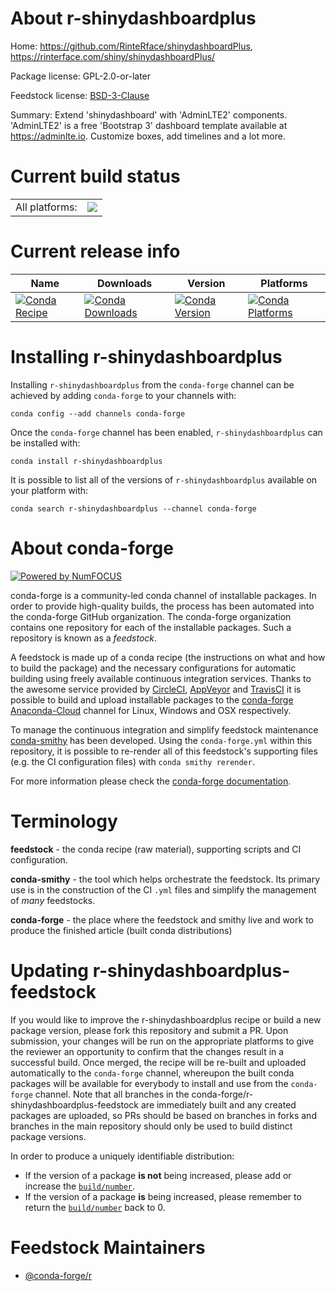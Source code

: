 About r-shinydashboardplus
==========================

Home: https://github.com/RinteRface/shinydashboardPlus, https://rinterface.com/shiny/shinydashboardPlus/

Package license: GPL-2.0-or-later

Feedstock license: [BSD-3-Clause](https://github.com/conda-forge/r-shinydashboardplus-feedstock/blob/master/LICENSE.txt)

Summary: Extend 'shinydashboard' with 'AdminLTE2' components.  'AdminLTE2' is a free 'Bootstrap 3' dashboard template available at <https://adminlte.io>. Customize boxes, add timelines and a lot more. 

Current build status
====================


<table><tr><td>All platforms:</td>
    <td>
      <a href="https://dev.azure.com/conda-forge/feedstock-builds/_build/latest?definitionId=5783&branchName=master">
        <img src="https://dev.azure.com/conda-forge/feedstock-builds/_apis/build/status/r-shinydashboardplus-feedstock?branchName=master">
      </a>
    </td>
  </tr>
</table>

Current release info
====================

| Name | Downloads | Version | Platforms |
| --- | --- | --- | --- |
| [![Conda Recipe](https://img.shields.io/badge/recipe-r--shinydashboardplus-green.svg)](https://anaconda.org/conda-forge/r-shinydashboardplus) | [![Conda Downloads](https://img.shields.io/conda/dn/conda-forge/r-shinydashboardplus.svg)](https://anaconda.org/conda-forge/r-shinydashboardplus) | [![Conda Version](https://img.shields.io/conda/vn/conda-forge/r-shinydashboardplus.svg)](https://anaconda.org/conda-forge/r-shinydashboardplus) | [![Conda Platforms](https://img.shields.io/conda/pn/conda-forge/r-shinydashboardplus.svg)](https://anaconda.org/conda-forge/r-shinydashboardplus) |

Installing r-shinydashboardplus
===============================

Installing `r-shinydashboardplus` from the `conda-forge` channel can be achieved by adding `conda-forge` to your channels with:

```
conda config --add channels conda-forge
```

Once the `conda-forge` channel has been enabled, `r-shinydashboardplus` can be installed with:

```
conda install r-shinydashboardplus
```

It is possible to list all of the versions of `r-shinydashboardplus` available on your platform with:

```
conda search r-shinydashboardplus --channel conda-forge
```


About conda-forge
=================

[![Powered by NumFOCUS](https://img.shields.io/badge/powered%20by-NumFOCUS-orange.svg?style=flat&colorA=E1523D&colorB=007D8A)](http://numfocus.org)

conda-forge is a community-led conda channel of installable packages.
In order to provide high-quality builds, the process has been automated into the
conda-forge GitHub organization. The conda-forge organization contains one repository
for each of the installable packages. Such a repository is known as a *feedstock*.

A feedstock is made up of a conda recipe (the instructions on what and how to build
the package) and the necessary configurations for automatic building using freely
available continuous integration services. Thanks to the awesome service provided by
[CircleCI](https://circleci.com/), [AppVeyor](https://www.appveyor.com/)
and [TravisCI](https://travis-ci.com/) it is possible to build and upload installable
packages to the [conda-forge](https://anaconda.org/conda-forge)
[Anaconda-Cloud](https://anaconda.org/) channel for Linux, Windows and OSX respectively.

To manage the continuous integration and simplify feedstock maintenance
[conda-smithy](https://github.com/conda-forge/conda-smithy) has been developed.
Using the ``conda-forge.yml`` within this repository, it is possible to re-render all of
this feedstock's supporting files (e.g. the CI configuration files) with ``conda smithy rerender``.

For more information please check the [conda-forge documentation](https://conda-forge.org/docs/).

Terminology
===========

**feedstock** - the conda recipe (raw material), supporting scripts and CI configuration.

**conda-smithy** - the tool which helps orchestrate the feedstock.
                   Its primary use is in the construction of the CI ``.yml`` files
                   and simplify the management of *many* feedstocks.

**conda-forge** - the place where the feedstock and smithy live and work to
                  produce the finished article (built conda distributions)


Updating r-shinydashboardplus-feedstock
=======================================

If you would like to improve the r-shinydashboardplus recipe or build a new
package version, please fork this repository and submit a PR. Upon submission,
your changes will be run on the appropriate platforms to give the reviewer an
opportunity to confirm that the changes result in a successful build. Once
merged, the recipe will be re-built and uploaded automatically to the
`conda-forge` channel, whereupon the built conda packages will be available for
everybody to install and use from the `conda-forge` channel.
Note that all branches in the conda-forge/r-shinydashboardplus-feedstock are
immediately built and any created packages are uploaded, so PRs should be based
on branches in forks and branches in the main repository should only be used to
build distinct package versions.

In order to produce a uniquely identifiable distribution:
 * If the version of a package **is not** being increased, please add or increase
   the [``build/number``](https://docs.conda.io/projects/conda-build/en/latest/resources/define-metadata.html#build-number-and-string).
 * If the version of a package **is** being increased, please remember to return
   the [``build/number``](https://docs.conda.io/projects/conda-build/en/latest/resources/define-metadata.html#build-number-and-string)
   back to 0.

Feedstock Maintainers
=====================

* [@conda-forge/r](https://github.com/conda-forge/r/)

